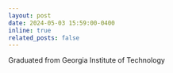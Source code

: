 ```yaml
---
layout: post
date: 2024-05-03 15:59:00-0400
inline: true
related_posts: false
---
```


Graduated from Georgia Institute of Technology
